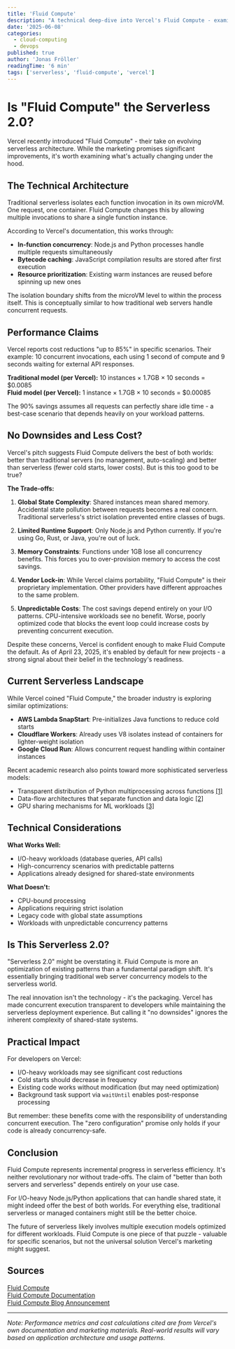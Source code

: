 ```yaml
---
title: 'Fluid Compute'
description: "A technical deep-dive into Vercel's Fluid Compute - examining the architecture changes, performance claims, and real-world trade-offs of this serverless evolution. Is it truly \"Serverless 2.0\" or just clever marketing?"
date: '2025-06-08'
categories:
  - cloud-computing
  - devops
published: true
author: 'Jonas Fröller'
readingTime: '6 min'
tags: ['serverless', 'fluid-compute', 'vercel']
---
```


<script>
  import AudioNativePlayer from '$lib/components/AudioNativePlayer.svelte';
</script>

# Is "Fluid Compute" the Serverless 2.0?

<AudioNativePlayer />

Vercel recently introduced "Fluid Compute" - their take on evolving serverless architecture. While the marketing promises significant improvements, it's worth examining what's actually changing under the hood.

## The Technical Architecture

Traditional serverless isolates each function invocation in its own microVM. One request, one container. Fluid Compute changes this by allowing multiple invocations to share a single function instance.

According to Vercel's documentation, this works through:
- **In-function concurrency**: Node.js and Python processes handle multiple requests simultaneously
- **Bytecode caching**: JavaScript compilation results are stored after first execution
- **Resource prioritization**: Existing warm instances are reused before spinning up new ones

The isolation boundary shifts from the microVM level to within the process itself. This is conceptually similar to how traditional web servers handle concurrent requests.

## Performance Claims

Vercel reports cost reductions "up to 85%" in specific scenarios. Their example: 10 concurrent invocations, each using 1 second of compute and 9 seconds waiting for external API responses.

**Traditional model (per Vercel):** 10 instances × 1.7GB × 10 seconds = $0.0085  
**Fluid model (per Vercel):** 1 instance × 1.7GB × 10 seconds = $0.00085

The 90% savings assumes all requests can perfectly share idle time - a best-case scenario that depends heavily on your workload patterns.

## No Downsides and Less Cost?

Vercel's pitch suggests Fluid Compute delivers the best of both worlds: better than traditional servers (no management, auto-scaling) and better than serverless (fewer cold starts, lower costs). But is this too good to be true?

**The Trade-offs:**

1. **Global State Complexity**: Shared instances mean shared memory. Accidental state pollution between requests becomes a real concern. Traditional serverless's strict isolation prevented entire classes of bugs.

2. **Limited Runtime Support**: Only Node.js and Python currently. If you're using Go, Rust, or Java, you're out of luck.

3. **Memory Constraints**: Functions under 1GB lose all concurrency benefits. This forces you to over-provision memory to access the cost savings.

4. **Vendor Lock-in**: While Vercel claims portability, "Fluid Compute" is their proprietary implementation. Other providers have different approaches to the same problem.

5. **Unpredictable Costs**: The cost savings depend entirely on your I/O patterns. CPU-intensive workloads see no benefit. Worse, poorly optimized code that blocks the event loop could increase costs by preventing concurrent execution.

Despite these concerns, Vercel is confident enough to make Fluid Compute the default. As of April 23, 2025, it's enabled by default for new projects - a strong signal about their belief in the technology's readiness.

## Current Serverless Landscape

While Vercel coined "Fluid Compute," the broader industry is exploring similar optimizations:

- **AWS Lambda SnapStart**: Pre-initializes Java functions to reduce cold starts
- **Cloudflare Workers**: Already uses V8 isolates instead of containers for lighter-weight isolation
- **Google Cloud Run**: Allows concurrent request handling within container instances

Recent academic research also points toward more sophisticated serverless models:
- Transparent distribution of Python multiprocessing across functions [[1]](https://arxiv.org/pdf/2205.08818v1)
- Data-flow architectures that separate function and data logic [[2]](https://export.arxiv.org/pdf/2304.14629v1.pdf)
- GPU sharing mechanisms for ML workloads [[3]](https://export.arxiv.org/pdf/2309.00558v1.pdf)

## Technical Considerations

**What Works Well:**
- I/O-heavy workloads (database queries, API calls)
- High-concurrency scenarios with predictable patterns
- Applications already designed for shared-state environments

**What Doesn't:**
- CPU-bound processing
- Applications requiring strict isolation
- Legacy code with global state assumptions
- Workloads with unpredictable concurrency patterns

## Is This Serverless 2.0?

"Serverless 2.0" might be overstating it. Fluid Compute is more an optimization of existing patterns than a fundamental paradigm shift. It's essentially bringing traditional web server concurrency models to the serverless world.

The real innovation isn't the technology - it's the packaging. Vercel has made concurrent execution transparent to developers while maintaining the serverless deployment experience. But calling it "no downsides" ignores the inherent complexity of shared-state systems.

## Practical Impact

For developers on Vercel:
- I/O-heavy workloads may see significant cost reductions
- Cold starts should decrease in frequency
- Existing code works without modification (but may need optimization)
- Background task support via `waitUntil` enables post-response processing

But remember: these benefits come with the responsibility of understanding concurrent execution. The "zero configuration" promise only holds if your code is already concurrency-safe.

## Conclusion

Fluid Compute represents incremental progress in serverless efficiency. It's neither revolutionary nor without trade-offs. The claim of "better than both servers and serverless" depends entirely on your use case.

For I/O-heavy Node.js/Python applications that can handle shared state, it might indeed offer the best of both worlds. For everything else, traditional serverless or managed containers might still be the better choice.

The future of serverless likely involves multiple execution models optimized for different workloads. Fluid Compute is one piece of that puzzle - valuable for specific scenarios, but not the universal solution Vercel's marketing might suggest.

<div id="research-sources">

## Sources

[Fluid Compute](https://vercel.com/fluid)  
[Fluid Compute Documentation](https://vercel.com/docs/functions/fluid-compute)  
[Fluid Compute Blog Announcement](https://vercel.com/blog/introducing-fluid-compute)

</div>

---

*Note: Performance metrics and cost calculations cited are from Vercel's own documentation and marketing materials. Real-world results will vary based on application architecture and usage patterns.*
